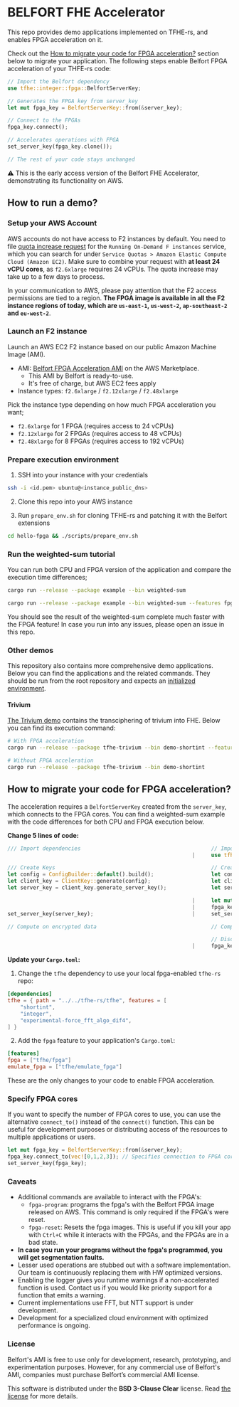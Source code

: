 # BELFORT FHE Accelerator

This repo provides demo applications implemented on TFHE-rs, and enables FPGA acceleration on it.

Check out the [How to migrate your code for FPGA acceleration?](#how-to-migrate-your-code-for-fpga-acceleration) section below to migrate your application. The following steps enable Belfort FPGA acceleration of your THFE-rs code:

```Rust
// Import the Belfort dependency
use tfhe::integer::fpga::BelfortServerKey;

// Generates the FPGA key from server_key
let mut fpga_key = BelfortServerKey::from(&server_key);

// Connect to the FPGAs
fpga_key.connect();

// Accelerates operations with FPGA
set_server_key(fpga_key.clone());

// The rest of your code stays unchanged
```

:warning: This is the early access version of the Belfort FHE Accelerator, demonstrating its functionality on AWS.

## How to run a demo?

### Setup your AWS Account

AWS accounts do not have access to F2 instances by default. You need to file [quota increase request](https://aws.amazon.com/getting-started/hands-on/request-service-quota-increase/) for the `Running On-Demand F instances` service, which you can search for under `Service Quotas > Amazon Elastic Compute Cloud (Amazon EC2)`. Make sure to combine your request with **at least 24 vCPU cores**, as `f2.6xlarge` requires 24 vCPUs. The quota increase may take up to a few days to process.

In your communication to AWS, please pay attention that the F2 access permissions are tied to a region. **The FPGA image is available in all the F2 instance regions of today, which are `us-east-1`, `us-west-2`, `ap-southeast-2` and `eu-west-2`**.

### Launch an F2 instance

Launch an AWS EC2 F2 instance based on our public Amazon Machine Image (AMI).

- AMI: [Belfort FPGA Acceleration AMI](https://aws.amazon.com/marketplace/pp/prodview-imfiyzy7svjgu) on the AWS Marketplace.
  - This AMI by Belfort is ready-to-use.
  - It's free of charge, but AWS EC2 fees apply
- Instance types: `f2.6xlarge` / `f2.12xlarge` / `f2.48xlarge`

Pick the instance type depending on how much FPGA acceleration you want;
  - `f2.6xlarge` for 1 FPGA (requires access to 24 vCPUs)
  - `f2.12xlarge` for 2 FPGAs (requires access to 48 vCPUs)
  - `f2.48xlarge` for 8 FPGAs (requires access to 192 vCPUs)

### Prepare execution environment

1. SSH into your instance with your credentials

```bash
ssh -i <id.pem> ubuntu@<instance_public_dns>
```

2. Clone this repo into your AWS instance

3. Run `prepare_env.sh` for cloning TFHE-rs and patching it with the Belfort extensions

```bash
cd hello-fpga && ./scripts/prepare_env.sh
```

### Run the weighted-sum tutorial

You can run both CPU and FPGA version of the application and compare the execution time differences;

```bash
cargo run --release --package example --bin weighted-sum
```

```bash
cargo run --release --package example --bin weighted-sum --features fpga
```

You should see the result of the weighted-sum complete much faster with the FPGA feature! In case you run into any issues, please open an issue in this repo.

### Other demos

This repository also contains more comprehensive demo applications. Below you can find the applications and the related commands. They should be run from the root repository and expects an [initialized environment](#prepare-execution-environment).

#### Trivium

[The Trivium demo](/demos/trivium/README.md) contains the transciphering of trivium into FHE. Below you can find its execution command:

```bash
# With FPGA acceleration
cargo run --release --package tfhe-trivium --bin demo-shortint --features fpga

# Without FPGA acceleration
cargo run --release --package tfhe-trivium --bin demo-shortint
```

## How to migrate your code for FPGA acceleration?

The acceleration requires a `BelfortServerKey` created from the `server_key`, which connects to the FPGA cores. You can find a weighted-sum example with the code differences for both CPU and FPGA execution below.

**Change 5 lines of code:**

```Rust
/// Import dependencies                                         // Import dependencies
                                                          |     use tfhe::integer::fpga::BelfortServerKey;

/// Create Keys                                                 // Create Keys
let config = ConfigBuilder::default().build();                  let config = ConfigBuilder::default().build();
let client_key = ClientKey::generate(config);                   let client_key = ClientKey::generate(config);
let server_key = client_key.generate_server_key();              let server_key = client_key.generate_server_key();

                                                          |     let mut fpga_key = BelfortServerKey::from(&server_key);
                                                          |     fpga_key.connect();
set_server_key(server_key);                               |     set_server_key(fpga_key.clone());

// Compute on encrypted data                                    // Compute on encrypted data

                                                                // Disconnect from FPGA
                                                          |     fpga_key.disconnect();
```

**Update your `Cargo.toml`:**

1. Change the `tfhe` dependency to use your local fpga-enabled `tfhe-rs` repo:

```toml
[dependencies]
tfhe = { path = "../../tfhe-rs/tfhe", features = [
    "shortint",
    "integer",
    "experimental-force_fft_algo_dif4",
] }
```

2. Add the `fpga` feature to your application's `Cargo.toml`:

```toml
[features]
fpga = ["tfhe/fpga"]
emulate_fpga = ["tfhe/emulate_fpga"]
```

These are the only changes to your code to enable FPGA acceleration.

### Specify FPGA cores

If you want to specify the number of FPGA cores to use, you can use the alternative `connect_to()` instead of the `connect()` function.
This can be useful for development purposes or distributing access of the resources to multiple applications or users.

```Rust
let mut fpga_key = BelfortServerKey::from(&server_key);
fpga_key.connect_to(vec![0,1,2,3]); // Specifies connection to FPGA cores with indices 0,1,2 and 3
set_server_key(fpga_key);
```

### Caveats

- Additional commands are available to interact with the FPGA's:
  - `fpga-program`: programs the fpga's with the Belfort FPGA image released on AWS.
                    This command is only required if the FPGA's were reset.
  - `fpga-reset`:   Resets the fpga images. This is useful if you kill your app with `Ctrl+C` while it interacts with the FPGAs,
                    and the FPGAs are in a bad state.
- **In case you run your programs without the fpga's programmed, you will get segmentation faults.**
- Lesser used operations are stubbed out with a software implementation. Our team is continuously replacing them with HW optimized versions.
- Enabling the logger gives you runtime warnings if a non-accelerated function is used. Contact us if you would like priority support for a function that emits a warning.
- Current implementations use FFT, but NTT support is under development.
- Development for a specialized cloud environment with optimized performance is ongoing.

### License

Belfort's AMI is free to use only for development, research, prototyping, and experimentation purposes. However, for any commercial use of Belfort's AMI, companies must purchase Belfort’s commercial AMI license.

This software is distributed under the **BSD 3-Clause Clear** license. Read [the license](LICENSE) for more details.
